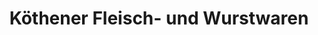 ---
title: "Köthener Fleisch- und Wurstwaren"
url: /dessau-rosslau/koethener-fleisch-und-wurstwaren-kreuzbergstrasse/
shop: Metzgerei
---